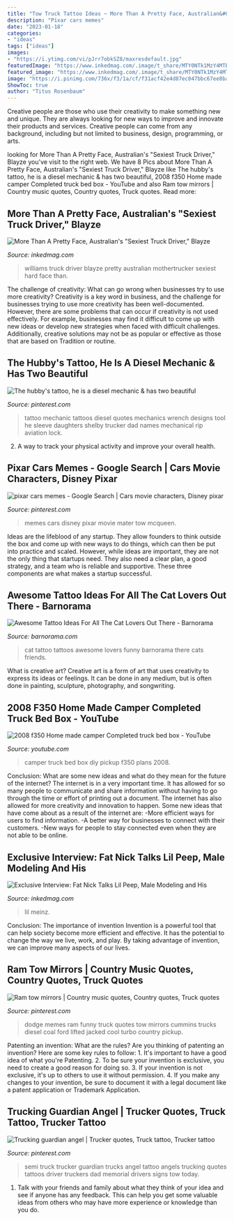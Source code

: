 ```yaml
---
title: "Tow Truck Tattoo Ideas ~ More Than A Pretty Face, Australian&#039;s &quot;sexiest Truck Driver,&quot; Blayze"
description: "Pixar cars memes"
date: "2023-01-18"
categories:
- "ideas"
tags: ["ideas"]
images:
- "https://i.ytimg.com/vi/pJrr7obkSZ8/maxresdefault.jpg"
featuredImage: "https://www.inkedmag.com/.image/t_share/MTY0NTk1MzY4MTEyMTcwNTQ5/blayzewilliams_social.jpg"
featured_image: "https://www.inkedmag.com/.image/t_share/MTY0NTk1MzY4MTEyMTcwNTQ5/blayzewilliams_social.jpg"
image: "https://i.pinimg.com/736x/f3/1a/cf/f31acf42e4d87ec047bbc67ee8babce7--semi-trucks-big-trucks.jpg"
ShowToc: true
author: "Titus Rosenbaum"
---
```



Creative people are those who use their creativity to make something new and unique. They are always looking for new ways to improve and innovate their products and services. Creative people can come from any background, including but not limited to business, design, programming, or arts.

	

		
looking for More Than A Pretty Face, Australian&#039;s &quot;Sexiest Truck Driver,&quot; Blayze you've visit to the right web. We have 8 Pics about More Than A Pretty Face, Australian&#039;s &quot;Sexiest Truck Driver,&quot; Blayze like The hubby&#039;s tattoo, he is a diesel mechanic &amp; has two beautiful, 2008 f350 Home made camper Completed truck bed box - YouTube and also Ram tow mirrors | Country music quotes, Country quotes, Truck quotes. Read more:
		
    
## More Than A Pretty Face, Australian&#039;s &quot;Sexiest Truck Driver,&quot; Blayze

<img loading=lazy src="https://www.inkedmag.com/.image/t_share/MTY0NTk1MzY4MTEyMTcwNTQ5/blayzewilliams_social.jpg" onerror="this.onerror=null;this.src='https://tse3.mm.bing.net/th?id=OIP.aOYNuTHLtZQBNzKiub3L7AHaD4&amp;pid=15.1';" alt="More Than A Pretty Face, Australian&#039;s &quot;Sexiest Truck Driver,&quot; Blayze">

_Source: inkedmag.com_

>williams truck driver blayze pretty australian mothertrucker sexiest hard face than. 

	

The challenge of creativity: What can go wrong when businesses try to use more creativity?
Creativity is a key word in business, and the challenge for businesses trying to use more creativity has been well-documented. However, there are some problems that can occur if creativity is not used effectively. For example, businesses may find it difficult to come up with new ideas or develop new strategies when faced with difficult challenges. Additionally, creative solutions may not be as popular or effective as those that are based on Tradition or routine.

    
## The Hubby&#039;s Tattoo, He Is A Diesel Mechanic &amp; Has Two Beautiful

<img loading=lazy src="https://s-media-cache-ak0.pinimg.com/736x/e5/d0/25/e5d0252a8c32dc9d938a933381ea04cc.jpg" onerror="this.onerror=null;this.src='https://tse3.mm.bing.net/th?id=OIP.l_3IevKbIAywH42Oc8eLxwHaJ6&amp;pid=15.1';" alt="The hubby&#039;s tattoo, he is a diesel mechanic &amp; has two beautiful">

_Source: pinterest.com_

>tattoo mechanic tattoos diesel quotes mechanics wrench designs tool he sleeve daughters shelby trucker dad names mechanical rip aviation lock. 

	

2. A way to track your physical activity and improve your overall health.

    
## Pixar Cars Memes - Google Search | Cars Movie Characters, Disney Pixar

<img loading=lazy src="https://i.pinimg.com/736x/13/57/c0/1357c033b7ac220d08cecd339565f354--car-memes-art-mural.jpg" onerror="this.onerror=null;this.src='https://tse2.mm.bing.net/th?id=OIP.f-xYg_7wtdqvGR7BcKZiDgHaFj&amp;pid=15.1';" alt="pixar cars memes - Google Search | Cars movie characters, Disney pixar">

_Source: pinterest.com_

>memes cars disney pixar movie mater tow mcqueen. 

	

Ideas are the lifeblood of any startup. They allow founders to think outside the box and come up with new ways to do things, which can then be put into practice and scaled. However, while ideas are important, they are not the only thing that startups need. They also need a clear plan, a good strategy, and a team who is reliable and supportive. These three components are what makes a startup successful.

    
## Awesome Tattoo Ideas For All The Cat Lovers Out There - Barnorama

<img loading=lazy src="http://www.barnorama.com/wp-content/images/2015/06/cat_tattoo_ideas/35-cat_tattoo_ideas.jpg" onerror="this.onerror=null;this.src='https://tse1.mm.bing.net/th?id=OIP.VImjiGOwqliczQz8KwTQHQHaJ4&amp;pid=15.1';" alt="Awesome Tattoo Ideas For All The Cat Lovers Out There - Barnorama">

_Source: barnorama.com_

>cat tattoo tattoos awesome lovers funny barnorama there cats friends. 

	

What is creative art?
Creative art is a form of art that uses creativity to express its ideas or feelings. It can be done in any medium, but is often done in painting, sculpture, photography, and songwriting.

    
## 2008 F350 Home Made Camper Completed Truck Bed Box - YouTube

<img loading=lazy src="https://i.ytimg.com/vi/pJrr7obkSZ8/maxresdefault.jpg" onerror="this.onerror=null;this.src='https://tse1.mm.bing.net/th?id=OIP.wqpagZfHKoXwShnQQGKAYwHaEK&amp;pid=15.1';" alt="2008 f350 Home made camper Completed truck bed box - YouTube">

_Source: youtube.com_

>camper truck bed box diy pickup f350 plans 2008. 

	

Conclusion: What are some new ideas and what do they mean for the future of the internet?
The internet is in a very important time. It has allowed for so many people to communicate and share information without having to go through the time or effort of printing out a document. The internet has also allowed for more creativity and innovation to happen. Some new ideas that have come about as a result of the internet are: 
-More efficient ways for users to find information.
-A better way for businesses to connect with their customers. 
-New ways for people to stay connected even when they are not able to be online.

    
## Exclusive Interview: Fat Nick Talks Lil Peep, Male Modeling And His

<img loading=lazy src="https://www.inkedmag.com/.image/t_share/MTYxMjA5MTY0NjI0ODMyNDc2/02_fat_nick0015.jpg" onerror="this.onerror=null;this.src='https://tse3.mm.bing.net/th?id=OIP.6UD4mamYXn5eMEf5YCXv5QHaE8&amp;pid=15.1';" alt="Exclusive Interview: Fat Nick Talks Lil Peep, Male Modeling and His">

_Source: inkedmag.com_

>lil meinz. 

	

Conclusion: The importance of invention
Invention is a powerful tool that can help society become more efficient and effective. It has the potential to change the way we live, work, and play. By taking advantage of invention, we can improve many aspects of our lives.

    
## Ram Tow Mirrors | Country Music Quotes, Country Quotes, Truck Quotes

<img loading=lazy src="https://i.pinimg.com/originals/23/5b/a1/235ba1db5be4cbd1dc1fd9cfa321b77a.jpg" onerror="this.onerror=null;this.src='https://tse4.mm.bing.net/th?id=OIP.O-TTFLWWqe3ueYZuf6PV9QHaLH&amp;pid=15.1';" alt="Ram tow mirrors | Country music quotes, Country quotes, Truck quotes">

_Source: pinterest.com_

>dodge memes ram funny truck quotes tow mirrors cummins trucks diesel coal ford lifted jacked cool turbo country pickup. 

	

Patenting an invention: What are the rules?
Are you thinking of patenting an invention? Here are some key rules to follow: 1. It's important to have a good idea of what you're Patenting. 
2. To be sure your invention is exclusive, you need to create a good reason for doing so. 
3. If your invention is not exclusive, it's up to others to use it without permission. 4. If you make any changes to your invention, be sure to document it with a legal document like a patent application or Trademark Application. 
    
## Trucking Guardian Angel | Trucker Quotes, Truck Tattoo, Trucker Tattoo

<img loading=lazy src="https://i.pinimg.com/736x/f3/1a/cf/f31acf42e4d87ec047bbc67ee8babce7--semi-trucks-big-trucks.jpg" onerror="this.onerror=null;this.src='https://tse4.mm.bing.net/th?id=OIP.-qkUp-iqTX4fWsE5sfn2IQHaFo&amp;pid=15.1';" alt="Trucking guardian angel | Trucker quotes, Truck tattoo, Trucker tattoo">

_Source: pinterest.com_

>semi truck trucker guardian trucks angel tattoo angels trucking quotes tattoos driver truckers dad memorial drivers signs tow today. 

	

1. Talk with your friends and family about what they think of your idea and see if anyone has any feedback. This can help you get some valuable ideas from others who may have more experience or knowledge than you do.

